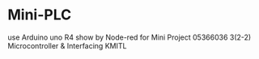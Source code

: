 # Mini-PLC
use Arduino uno R4 show by Node-red 
for Mini Project 05366036 3(2-2) Microcontroller &amp; Interfacing KMITL 

